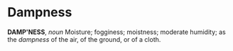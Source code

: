 # Dampness

**DAMP'NESS**, _noun_ Moisture; fogginess; moistness; moderate humidity; as the _dampness_ of the air, of the ground, or of a cloth.